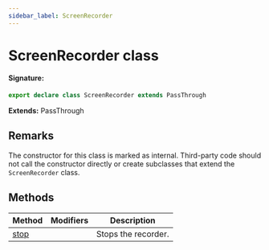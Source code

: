 ```yaml
---
sidebar_label: ScreenRecorder
---
```


# ScreenRecorder class

#### Signature:

```typescript
export declare class ScreenRecorder extends PassThrough
```

**Extends:** PassThrough

## Remarks

The constructor for this class is marked as internal. Third-party code should not call the constructor directly or create subclasses that extend the `ScreenRecorder` class.

## Methods

| Method                                     | Modifiers | Description         |
| ------------------------------------------ | --------- | ------------------- |
| [stop](./puppeteer.screenrecorder.stop.md) |           | Stops the recorder. |
